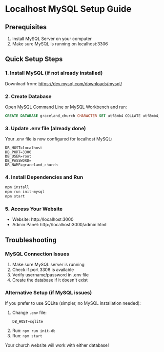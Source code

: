 # Localhost MySQL Setup Guide

## Prerequisites
1. Install MySQL Server on your computer
2. Make sure MySQL is running on localhost:3306

## Quick Setup Steps

### 1. Install MySQL (if not already installed)
Download from: https://dev.mysql.com/downloads/mysql/

### 2. Create Database
Open MySQL Command Line or MySQL Workbench and run:
```sql
CREATE DATABASE graceland_church CHARACTER SET utf8mb4 COLLATE utf8mb4_unicode_ci;
```

### 3. Update .env file (already done)
Your .env file is now configured for localhost MySQL:
```
DB_HOST=localhost
DB_PORT=3306
DB_USER=root
DB_PASSWORD=
DB_NAME=graceland_church
```

### 4. Install Dependencies and Run
```bash
npm install
npm run init-mysql
npm start
```

### 5. Access Your Website
- Website: http://localhost:3000
- Admin Panel: http://localhost:3000/admin.html

## Troubleshooting

### MySQL Connection Issues
1. Make sure MySQL server is running
2. Check if port 3306 is available
3. Verify username/password in .env file
4. Create the database if it doesn't exist

### Alternative Setup (if MySQL issues)
If you prefer to use SQLite (simpler, no MySQL installation needed):
1. Change `.env` file:
   ```
   DB_HOST=sqlite
   ```
2. Run: `npm run init-db`
3. Run: `npm start`

Your church website will work with either database!
